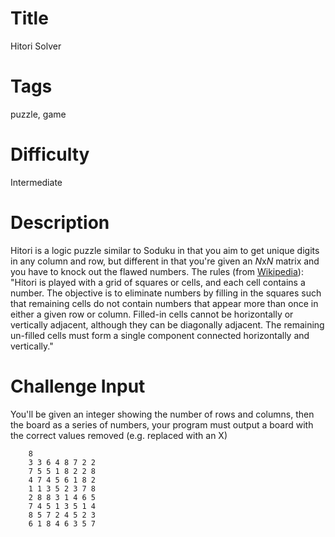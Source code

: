# Title

Hitori Solver

# Tags

puzzle, game

# Difficulty

Intermediate

# Description

Hitori is a logic puzzle similar to Soduku in that you aim to get unique digits in any column and row, but different in that you're given an *N*x*N* matrix and you have to knock out the flawed numbers. The rules (from [Wikipedia](http://en.wikipedia.org/wiki/Hitori)): "Hitori is played with a grid of squares or cells, and each cell contains a number. The objective is to eliminate numbers by filling in the squares such that remaining cells do not contain numbers that appear more than once in either a given row or column. Filled-in cells cannot be horizontally or vertically adjacent, although they can be diagonally adjacent. The remaining un-filled cells must form a single component connected horizontally and vertically." 

# Challenge Input

You'll be given an integer showing the number of rows and columns, then the board as a series of numbers, your program must output a board with the correct values removed (e.g. replaced with an X)

        8
        3 3 6 4 8 7 2 2 
        7 5 5 1 8 2 2 8
        4 7 4 5 6 1 8 2
        1 1 3 5 2 3 7 8
        2 8 8 3 1 4 6 5
        7 4 5 1 3 5 1 4
        8 5 7 2 4 5 2 3
        6 1 8 4 6 3 5 7
